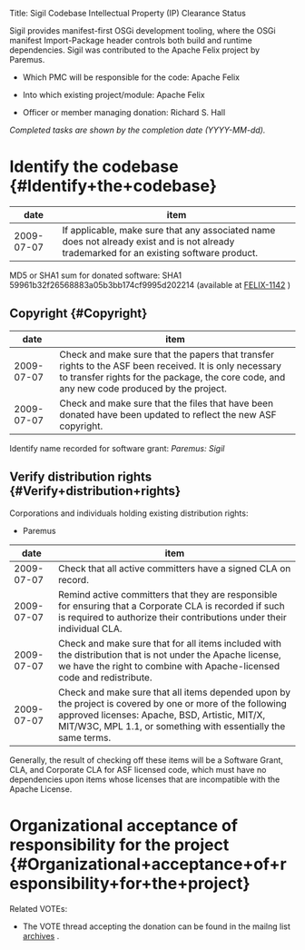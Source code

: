 Title: Sigil Codebase Intellectual Property (IP) Clearance Status


Sigil provides manifest-first OSGi development tooling, where the OSGi manifest Import-Package header controls both build and runtime dependencies. Sigil was contributed to the Apache Felix project by Paremus.



- Which PMC will be responsible for the code: Apache Felix


- Into which existing project/module: Apache Felix


- Officer or member managing donation: Richard S. Hall

 _Completed tasks are shown by the completion date (YYYY-MM-dd)._ 


# Identify the codebase {#Identify+the+codebase}

| date | item |
|------|------|
| 2009-07-07 | If applicable, make sure that any associated name does not already exist and is not already trademarked for an existing software product. |

MD5 or SHA1 sum for donated software: SHA1 59961b32f26568883a05b3bb174cf9995d202214 (available at [FELIX-1142](https://issues.apache.org/jira/browse/FELIX-1142) )


## Copyright {#Copyright}

| date | item |
|------|------|
| 2009-07-07 | Check and make sure that the papers that transfer rights to the ASF been received. It is only necessary to transfer rights for the package, the core code, and any new code produced by the project. |
| 2009-07-07 | Check and make sure that the files that have been donated have been updated to reflect the new ASF copyright. |

Identify name recorded for software grant: _Paremus: Sigil_ 


## Verify distribution rights {#Verify+distribution+rights}

Corporations and individuals holding existing distribution rights:



- Paremus

| date | item |
|------|------|
| 2009-07-07 | Check that all active committers have a signed CLA on record. |
| 2009-07-07 | Remind active committers that they are responsible for ensuring that a Corporate CLA is recorded if such is required to authorize their contributions under their individual CLA. |
| 2009-07-07 | Check and make sure that for all items included with the distribution that is not under the Apache license, we have the right to combine with Apache-licensed code and redistribute. |
| 2009-07-07 | Check and make sure that all items depended upon by the project is covered by one or more of the following approved licenses: Apache, BSD, Artistic, MIT/X, MIT/W3C, MPL 1.1, or something with essentially the same terms. |

Generally, the result of checking off these items will be a Software Grant, CLA, and Corporate CLA for ASF licensed code, which must have no dependencies upon items whose licenses that are incompatible with the Apache License.


# Organizational acceptance of responsibility for the project {#Organizational+acceptance+of+responsibility+for+the+project}

Related VOTEs:



- The VOTE thread accepting the donation can be found in the mailng list [archives](http://www.mail-archive.com/dev@felix.apache.org/msg09301.html) .
